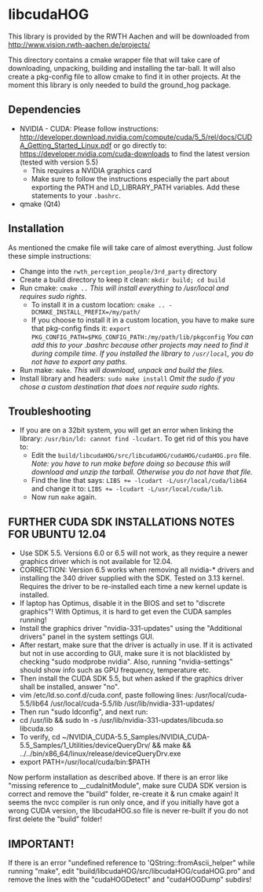 # libcudaHOG 
This library is provided by the RWTH Aachen and will be downloaded from http://www.vision.rwth-aachen.de/projects/

This directory contains a cmake wrapper file that will take care of downloading, unpacking, building and installing the tar-ball. It will also create a pkg-config file to allow cmake to find it in other projects.
At the moment this library is only needed to build the ground_hog package.

## Dependencies
* NVIDIA - CUDA: Please follow instructions: http://developer.download.nvidia.com/compute/cuda/5_5/rel/docs/CUDA_Getting_Started_Linux.pdf or go directly to: https://developer.nvidia.com/cuda-downloads to find the latest version (tested with version 5.5)
	* This requires a NVIDIA graphics card
	* Make sure to follow the instructions especially the part about exporting the PATH and LD_LIBRARY_PATH variables. Add these statements to your `.bashrc`.
* qmake (Qt4)

## Installation
As mentioned the cmake file will take care of almost everything. Just follow these simple instructions:
* Change into the `rwth_perception_people/3rd_party` directory
* Create a build directory to keep it clean: `mkdir build; cd build`
* Run cmake: `cmake ..` _This will install everything to /usr/local and requires sudo rights._
	* To install it in a custom location: `cmake .. -DCMAKE_INSTALL_PREFIX=/my/path/`
	* If you choose to install it in a custom location, you have to make sure that pkg-config finds it: `export PKG_CONFIG_PATH=$PKG_CONFIG_PATH:/my/path/lib/pkgconfig` _You can add this to your .bashrc because other projects may need to find it during compile time. If you installed the library to `/usr/local`, you do not have to export any paths._
* Run make: `make`. _This will download, unpack and build the files._
* Install library and headers: `sudo make install` _Omit the sudo if you chose a custom destination that does not require sudo rights._

## Troubleshooting
* If you are on a 32bit system, you will get an error when linking the library: `/usr/bin/ld: cannot find -lcudart`. To get rid of this you have to:
	* Edit the `build/libcudaHOG/src/libcudaHOG/cudaHOG/cudaHOG.pro` file. _Note: you have to run make before doing so because this will download and unzip the tarball. Otherwise you do not have that file._ 
	* Find the line that says: `LIBS += -lcudart -L/usr/local/cuda/lib64` and change it to: `LIBS += -lcudart -L/usr/local/cuda/lib`.
	* Now run `make` again.

## FURTHER CUDA SDK INSTALLATIONS NOTES FOR UBUNTU 12.04
* Use SDK 5.5. Versions 6.0 or 6.5 will not work, as they require a newer graphics driver which is not available for 12.04.
* CORRECTION: Version 6.5 works when removing all nvidia-* drivers and installing the 340 driver supplied with the SDK. Tested on 3.13 kernel. Requires the driver to be re-installed each time a new kernel update is installed.
* If laptop has Optimus, disable it in the BIOS and set to "discrete graphics"! With Optimus, it is hard to get even the CUDA samples running!
* Install the graphics driver "nvidia-331-updates" using the "Additional drivers" panel in the system settings GUI.
* After restart, make sure that the driver is actually in use. If it is activated but not in use according to GUI, make sure it is not blacklisted by checking "sudo modprobe nvidia". Also, running "nvidia-settings" should show info such as GPU frequency, temperature etc.
* Then install the CUDA SDK 5.5, but when asked if the graphics driver shall be installed, answer "no".
* vim /etc/ld.so.conf.d/cuda.conf, paste following lines:
    /usr/local/cuda-5.5/lib64
    /usr/local/cuda-5.5/lib
    /usr/lib/nvidia-331-updates/
* Then run "sudo ldconfig", and next run:
* cd /usr/lib && sudo ln -s /usr/lib/nvidia-331-updates/libcuda.so libcuda.so
* To verify, cd ~/NVIDIA_CUDA-5.5_Samples/NVIDIA_CUDA-5.5_Samples/1_Utilities/deviceQueryDrv/ && make && ../../bin/x86_64/linux/release/deviceQueryDrv.exe
* export PATH=/usr/local/cuda/bin:$PATH

Now perform installation as described above. If there is an error like "missing reference to __cudaInitModule", make sure CUDA SDK version is correct and remove the "build" folder, re-create it & run cmake again! It seems the nvcc compiler is run only once, and if you initially have got a wrong CUDA version, the libcudaHOG.so file is never re-built if you do not first delete the "build" folder!

## IMPORTANT!
If there is an error "undefined reference to 'QString::fromAscii_helper" while running "make", edit "build/libcudaHOG/src/libcudaHOG/cudaHOG.pro" and remove the lines with the "cudaHOGDetect" and "cudaHOGDump" subdirs!

